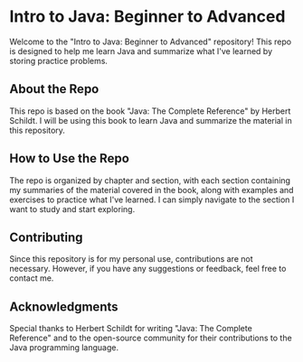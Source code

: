 # Intro to Java: Beginner to Advanced

Welcome to the "Intro to Java: Beginner to Advanced" repository! This repo is designed to help me learn Java and summarize what I've learned by storing practice problems.

## About the Repo

This repo is based on the book "Java: The Complete Reference" by Herbert Schildt. I will be using this book to learn Java and summarize the material in this repository. 

## How to Use the Repo

The repo is organized by chapter and section, with each section containing my summaries of the material covered in the book, along with examples and exercises to practice what I've learned. I can simply navigate to the section I want to study and start exploring.

## Contributing

Since this repository is for my personal use, contributions are not necessary. However, if you have any suggestions or feedback, feel free to contact me.

## Acknowledgments

Special thanks to Herbert Schildt for writing "Java: The Complete Reference" and to the open-source community for their contributions to the Java programming language.

